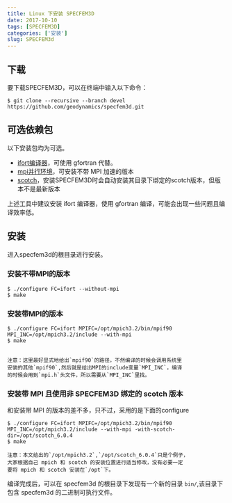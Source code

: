 ```yaml
---
title: Linux 下安装 SPECFEM3D
date: 2017-10-10
tags: [SPECFEM3D]
categories: ['安装']
slug: SPECFEM3d
---
```


## 下载

要下载SPECFEM3D，可以在终端中输入以下命令：

``` {.console}
$ git clone --recursive --branch devel https://github.com/geodynamics/specfem3d.git
```
## 可选依赖包
以下安装包均为可选。

- [ifort编译器](https://blog.seisman.info/intel-non-commercial-software/)，可使用 gfortran 代替。
- [mpi并行环境](https://nicklinyi.github.io/mpich)，可安装不带 MPI 加速的版本
- [scotch](https://nicklinyi.github.io/scotch)，安装SPECFEM3D时会自动安装其目录下绑定的scotch版本，但版本不是最新版本


上述工具中建议安装 ifort 编译器，使用 gfortran 编译，可能会出现一些问题且编译效率低。

## 安装
进入specfem3d的根目录进行安装。
### 安装不带MPI的版本

``` {.console}
$ ./configure FC=ifort --without-mpi
$ make
```

### 安装带MPI的版本
``` {.console}
$ ./configure FC=ifort MPIFC=/opt/mpich3.2/bin/mpif90 MPI_INC=/opt/mpich3.2/include --with-mpi
$ make
```

```

注意：这里最好显式地给出`mpif90`的路径，不然编译的时候会调用系统里
安装的其他`mpif90`,然后就是给出MPI的include变量`MPI_INC`，编译
的时候会用到`mpi.h`头文件，所以需要从`MPI_INC`里找。
```


### 安装带 MPI 且使用非 SPECFEM3D 绑定的 scotch 版本
和安装带 MPI 的版本的差不多，只不过，采用的是下面的configure
```
$ ./configure FC=ifort MPIFC=/opt/mpich3.2/bin/mpif90 MPI_INC=/opt/mpich3.2/include --with-mpi -with-scotch-dir=/opt/scotch_6.0.4
$ make
```

```
注意：本文给出的`/opt/mpich3.2`,`/opt/scotch_6.0.4`只是个例子，
大家根据自己 mpich 和 scotch 的安装位置进行适当修改，没有必要一定
要将 mpich 和 scotch 安装在`/opt`下。
```

编译完成后，可以在 specfem3d 的根目录下发现有一个新的目录 `bin/`,该目录下包含 specfem3d 的二进制可执行文件。


